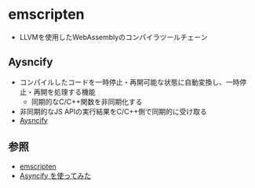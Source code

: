 # emscripten
- LLVMを使用したWebAssemblyのコンパイラツールチェーン

## Aysncify
- コンパイルしたコードを一時停止・再開可能な状態に自動変換し、一時停止・再開を処理する機能
  - 同期的なC/C++関数を非同期化する
-   非同期的なJS APIの実行結果をC/C++側で同期的に受け取る
- [Aysncify](https://emscripten.org/docs/porting/asyncify.html)

## 参照
- [emscripten](https://emscripten.org/)
- [Asyncify を使ってみた](https://qiita.com/chikoski/items/ed78aace5452a94a49d5)
